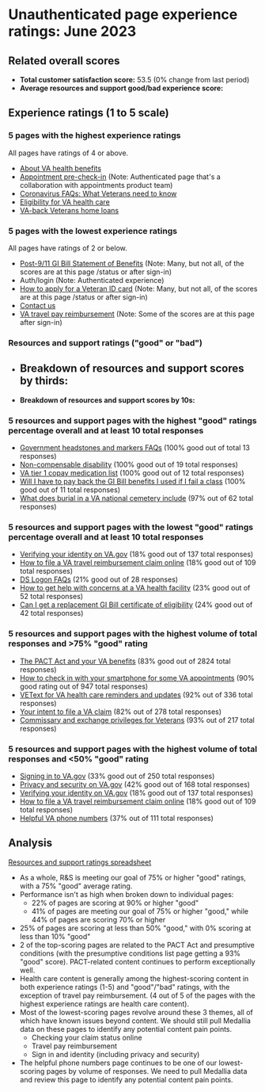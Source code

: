 # Unauthenticated page experience ratings: June 2023

## Related overall scores
- **Total customer satisfaction score:** 53.5 (0% change from last period)
- **Average resources and support good/bad experience score:** 

## Experience ratings (1 to 5 scale)

### 5 pages with the highest experience ratings 
All pages have ratings of 4 or above.
- [About VA health benefits](https://www.va.gov/health-care/about-va-health-benefits/)
- [Appointment pre-check-in](https://www.va.gov/health-care/appointment-pre-check-in/) (Note: Authenticated page that's a collaboration with appointments product team)
- [Coronavirus FAQs: What Veterans need to know](https://www.va.gov/coronavirus-veteran-frequently-asked-questions/)
- [Eligibility for VA health care](https://www.va.gov/health-care/eligibility/)
- [VA-back Veterans home loans](https://www.va.gov/housing-assistance/home-loans/)
  
### 5 pages with the lowest experience ratings

All pages have ratings of 2 or below.
- [Post-9/11 GI Bill Statement of Benefits](https://www.va.gov/education/gi-bill/post-9-11/ch-33-benefit/) (Note: Many, but not all, of the scores are at this page /status or after sign-in)
- Auth/login (Note: Authenticated experience)
- [How to apply for a Veteran ID card](https://www.va.gov/records/get-veteran-id-cards/vic/) (Note: Many, but not all, of the scores are at this page /status or after sign-in)
- [Contact us](https://www.va.gov/contact-us/)
- [VA travel pay reimbursement](https://www.va.gov/health-care/get-reimbursed-for-travel-pay/) (Note: Some of the scores are at this page after sign-in)
### Resources and support ratings ("good" or "bad")

- **Breakdown of resources and support scores by thirds:**
  - 
- **Breakdown of resources and support scores by 10s:**
 


### 5 resources and support pages with the highest "good" ratings percentage overall and at least 10 total responses
- [Government headstones and markers FAQs](https://www.va.gov/resources/government-headstones-and-markers-faqs/) (100% good out of total 13 responses)
- [Non-compensable disability](www.va.gov/resources/non-compensable-disability/) (100% good out of 19 total responses)
- [VA tier 1 copay medication list](www.va.gov/resources/va-tier-1-copay-medication-list/) (100% good out of 12 total responses)
- [Will I have to pay back the GI Bill benefits I used if I fail a class](www.va.gov/resources/will-i-have-to-pay-back-the-gi-bill-benefits-i-used-if-i-fail-a-class/) (100% good out of 11 total responses)
- [What does burial in a VA national cemetery include](www.va.gov/resources/what-does-burial-in-a-va-national-cemetery-include/) (97% out of 62 total responses)

### 5 resources and support pages with the lowest "good" ratings percentage overall and at least 10 total responses
- [Verifying your identity on VA.gov](www.va.gov/resources/verifying-your-identity-on-vagov) (18% good out of 137 total responses)
- [How to file a VA travel reimbursement claim online](www.va.gov/resources/how-to-file-a-va-travel-reimbursement-claim-online/) (18% good out of 109 total responses)
- [DS Logon FAQs](www.va.gov/resources/ds-logon-faqs/TOTAL) (21% good out of 28 responses)
- [How to get help with concerns at a VA health facility](www.va.gov/resources/how-to-get-help-with-concerns-at-a-va-health-facility/) (23% good out of 52 total responses)
- [Can I get a replacement GI Bill certificate of eligibility](www.va.gov/resources/can-i-get-a-replacement-gi-bill-benefit-certificate-of-eligibility) (24% good out of 42 total responses)

### 5 resources and support pages with the highest volume of total responses and >75% "good" rating
- [The PACT Act and your VA benefits](www.va.gov/resources/the-pact-act-and-your-va-benefits) (83% good out of 2824 total responses)
- [How to check in with your smartphone for some VA appointments](www.va.gov/resources/how-to-check-in-with-your-smartphone-for-some-va-appointments) (90% good rating out of 947 total responses)
- [VEText for VA health care reminders and updates](www.va.gov/resources/vetext-for-va-health-care-reminders-and-updates) (92% out of 336 total responses)
- [Your intent to file a VA claim](www.va.gov/resources/your-intent-to-file-a-va-claim) (82% out of 278 total responses)
- [Commissary and exchange privileges for Veterans](www.va.gov/resources/commissary-and-exchange-privileges-for-veterans/) (93% out of 217 total responses)

### 5 resources and support pages with the highest volume of total responses and <50% "good" rating
- [Signing in to VA.gov](www.va.gov/resources/signing-in-to-vagov/) (33% good out of 250 total responses)
- [Privacy and security on VA.gov](www.va.gov/resources/privacy-and-security-on-vagov/) (42% good out of 168 total responses)
- [Verifying your identity on VA.gov](www.va.gov/resources/verifying-your-identity-on-vagov/) (18% good out of 137 total responses)
- [How to file a VA travel reimbursement claim online](www.va.gov/resources/how-to-file-a-va-travel-reimbursement-claim-online/) (18% good out of 109 total responses)
- [Helpful VA phone numbers](www.va.gov/resources/helpful-va-phone-numbers/) (37% out of 111 total responses)

## Analysis
[Resources and support ratings spreadsheet](https://dvagov-my.sharepoint.com/:x:/g/personal/randi_hecht_va_gov/EVfV_qbq34xHqkAHn570NaoB6ihZrM5W5Y9xXr2ZWl34Uw?e=793ThH)

- As a whole, R&S is meeting our goal of 75% or higher "good" ratings, with a 75% "good" average rating.
- Performance isn't as high when broken down to individual pages:
  - 22% of pages are scoring at 90% or higher "good"
  - 41% of pages are meeting our goal of 75% or higher "good," while 44% of pages are scoring 70% or higher
- 25% of pages are scoring at less than 50% "good," with 0% scoring at less than 10% "good"
- 2 of the top-scoring pages are related to the PACT Act and presumptive conditions (with the presumptive conditions list page getting a 93% "good" score). PACT-related content continues to perform exceptionally well.
- Health care content is generally among the highest-scoring content in both experience ratings (1-5) and "good"/"bad" ratings, with the exception of travel pay reimbursement. (4 out of 5 of the pages with the highest experience ratings are health care content).
- Most of the lowest-scoring pages revolve around these 3 themes, all of which have known issues beyond content. We should still pull Medallia data on these pages to identify any potential content pain points.
  - Checking your claim status online
  - Travel pay reimbursement
  - Sign in and identity (including privacy and security)
- The helpful phone numbers page continues to be one of our lowest-scoring pages by volume of responses. We need to pull Medallia data and review this page to identify any potential content pain points.
